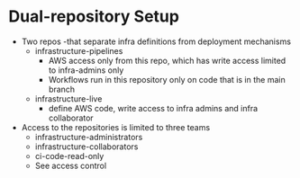 # Dual-repository Setup

- Two repos -that separate infra definitions from deployment mechanisms
    - infrastructure-pipelines
        - AWS access only from this repo, which has write access limited to infra-admins only
        - Workflows run in this repository only on code that is in the main branch
    - infrastructure-live
        - define AWS code, write access to infra admins and infra collaborator
- Access to the repositories is limited to three teams
    - infrastructure-administrators
    - infrastructure-collaborators
    - ci-code-read-only
    - See access control


<!-- ##DOCS-SOURCER-START
{
  "sourcePlugin": "local-copier",
  "hash": "c12535ec2513e6c24851396205142faa"
}
##DOCS-SOURCER-END -->
